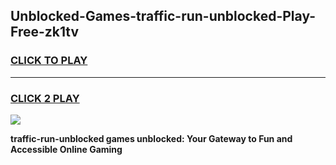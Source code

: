 
## Unblocked-Games-traffic-run-unblocked-Play-Free-zk1tv
<h3>
<a href="https://premium76.site?title=traffic-run-unblocked&ref=20M">CLICK TO PLAY</a></h3>
<hr>

<h3>
<a href="https://premium76.site?title=traffic-run-unblocked&ref=20M">CLICK 2 PLAY</a>
  
</h3>

<a href="https://premium76.site?title=traffic-run-unblocked&ref=19M"><img src="https://clearcache.store/games.png"></a>


**traffic-run-unblocked games unblocked: Your Gateway to Fun and Accessible Online Gaming**
